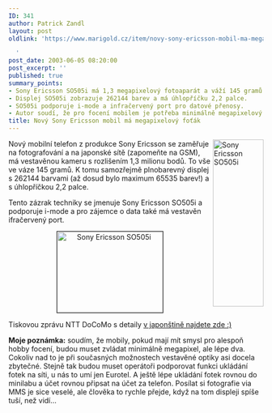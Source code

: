 ```yaml
---
ID: 341
author: Patrick Zandl
layout: post
oldlink: 'https://www.marigold.cz/item/novy-sony-ericsson-mobil-ma-megapixelovy-fotak

  '
post_date: 2003-06-05 08:20:00
post_excerpt: ''
published: true
summary_points:
- Sony Ericsson SO505i má 1,3 megapixelový fotoaparát a váží 145 gramů.
- Displej SO505i zobrazuje 262144 barev a má úhlopříčku 2,2 palce.
- SO505i podporuje i-mode a infračervený port pro datové přenosy.
- Autor soudí, že pro focení mobilem je potřeba minimálně megapixelový fotoaparát.
title: Nový Sony Ericsson mobil má megapixelový foťák
---
```


<p>
<IMG height=330 alt="Sony Ericsson SO505i" src="/wp-content/uploads/sonyericsson-so505-2.jpg" width=100 align=right>Nový mobilní telefon z produkce Sony Ericsson se zaměřuje na fotografování a na japonské sítě (zapomeňte na GSM), má vestavěnou kameru s rozlišením 1,3 milionu bodů. To vše ve váze 145 gramů. K tomu samozřejmě plnobarevný displej s 262144 barvami (až dosud bylo maximum 65535 barev!) a s úhlopříčkou 2,2 palce. </p>

<p>
Tento zázrak techniky se jmenuje Sony Ericsson SO505i a podporuje i-mode a pro zájemce o data také má vestavěn ifračervený port. </p>

<P align=center><IMG height=160 alt="Sony Ericsson SO505i" src="/wp-content/uploads/sonyericsson-so505.jpg" width=209 border=1></p>

<p>
Tiskovou zprávu NTT DoCoMo s detaily <A href="http://www.nttdocomo.co.jp/new/contents/03/whatnew0602.html" target=_blank>v japonštině najdete zde :)</A></p>

<p>
<STRONG>Moje poznámka:</STRONG> soudím, že mobily, pokud mají mít smysl pro alespoň hobby focení, budou muset zvládat minimálně megapixel, ale lépe dva. Cokoliv nad to je při současných možnostech vestavěné optiky asi docela zbytečné. Stejně tak budou muset operátoři podporovat funkci ukládání fotek na síti, u nás to umí jen Eurotel. A ještě lépe ukládání fotek rovnou do minilabu a účet rovnou připsat na účet za telefon. Posílat si fotografie via MMS je sice veselé, ale člověka to rychle přejde, když na tom displeji spíše tuší, než vidí...</p>

<P align=center>&#160;</p>

<p>
&#160;</p>